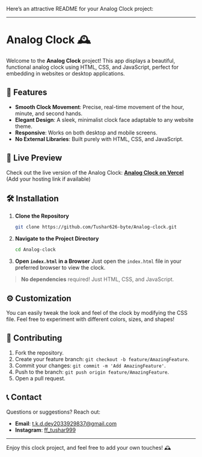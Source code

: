 Here’s an attractive README for your Analog Clock project:

---

# Analog Clock 🕰️

Welcome to the **Analog Clock** project! This app displays a beautiful, functional analog clock using HTML, CSS, and JavaScript, perfect for embedding in websites or desktop applications.

## 🌟 Features

- **Smooth Clock Movement**: Precise, real-time movement of the hour, minute, and second hands.
- **Elegant Design**: A sleek, minimalist clock face adaptable to any website theme.
- **Responsive**: Works on both desktop and mobile screens.
- **No External Libraries**: Built purely with HTML, CSS, and JavaScript.

## 🚀 Live Preview

Check out the live version of the Analog Clock: **[Analog Clock on Vercel](#)** (Add your hosting link if available)

## 🛠️ Installation

1. **Clone the Repository**
   ```bash
   git clone https://github.com/Tushar626-byte/Analog-clock.git
   ```
2. **Navigate to the Project Directory**
   ```bash
   cd Analog-clock
   ```
3. **Open `index.html` in a Browser**
   Just open the `index.html` file in your preferred browser to view the clock.

> **No dependencies** required! Just HTML, CSS, and JavaScript.

## ⚙️ Customization

You can easily tweak the look and feel of the clock by modifying the CSS file. Feel free to experiment with different colors, sizes, and shapes!

## 🤝 Contributing

1. Fork the repository.
2. Create your feature branch: `git checkout -b feature/AmazingFeature`.
3. Commit your changes: `git commit -m 'Add AmazingFeature'`.
4. Push to the branch: `git push origin feature/AmazingFeature`.
5. Open a pull request.

## 📞 Contact

Questions or suggestions? Reach out:

- **Email**: [t.k.d.dey2033929837@gmail.com](mailto:t.k.d.dey2033929837@gmail.com)
- **Instagram**: [ff_tushar999](https://instagram.com/ff_tushar999)

---

Enjoy this clock project, and feel free to add your own touches! 🕰️
